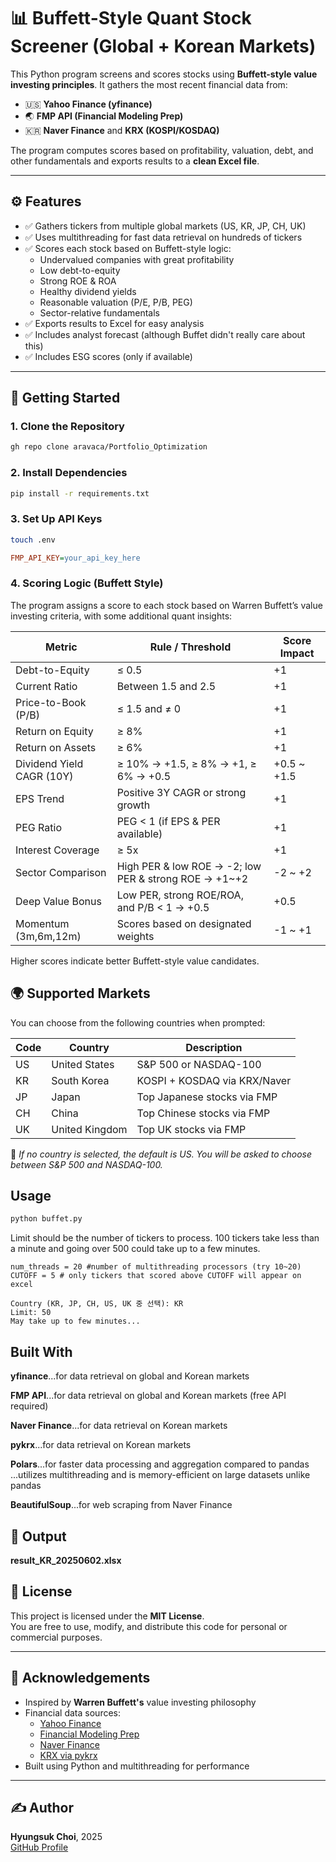 # 📊 Buffett-Style Quant Stock Screener (Global + Korean Markets)

This Python program screens and scores stocks using **Buffett-style value investing principles**. It gathers the most recent financial data from:

- 🇺🇸 **Yahoo Finance (yfinance)**  
- 🌏 **FMP API (Financial Modeling Prep)**  
- 🇰🇷 **Naver Finance** and **KRX (KOSPI/KOSDAQ)**  

The program computes scores based on profitability, valuation, debt, and other fundamentals and exports results to a **clean Excel file**.

---

## ⚙️ Features

- ✅ Gathers tickers from multiple global markets (US, KR, JP, CH, UK)
- ✅ Uses multithreading for fast data retrieval on hundreds of tickers
- ✅ Scores each stock based on Buffett-style logic:
  - Undervalued companies with great profitability
  - Low debt-to-equity
  - Strong ROE & ROA
  - Healthy dividend yields
  - Reasonable valuation (P/E, P/B, PEG)
  - Sector-relative fundamentals
- ✅ Exports results to Excel for easy analysis
- ✅ Includes analyst forecast (although Buffet didn't really care about this)
- ✅ Includes ESG scores (only if available)


---

## 🚀 Getting Started

### 1. Clone the Repository

```bash
gh repo clone aravaca/Portfolio_Optimization
```

### 2. Install Dependencies
```bash
pip install -r requirements.txt
```
### 3. Set Up API Keys
```bash
touch .env
```
```ini
FMP_API_KEY=your_api_key_here
```

### 4. Scoring Logic (Buffett Style)

The program assigns a score to each stock based on Warren Buffett’s value investing criteria, with some additional quant insights:

| Metric              | Rule / Threshold                                               | Score Impact        |
|---------------------|----------------------------------------------------------------|---------------------|
| Debt-to-Equity      | ≤ 0.5                                                          | +1                  |
| Current Ratio       | Between 1.5 and 2.5                                            | +1                  |
| Price-to-Book (P/B) | ≤ 1.5 and ≠ 0                                                  | +1                  |
| Return on Equity    | ≥ 8%                                                           | +1                  |
| Return on Assets    | ≥ 6%                                                           | +1                  |
| Dividend Yield CAGR (10Y) | ≥ 10% → +1.5, ≥ 8% → +1, ≥ 6% → +0.5                           | +0.5 ~ +1.5         |
| EPS Trend           | Positive 3Y CAGR or strong growth                              | +1                  |
| PEG Ratio           | PEG < 1 (if EPS & PER available)                              | +1                  |
| Interest Coverage   | ≥ 5x                                                           | +1                  |
| Sector Comparison   | High PER & low ROE → -2; low PER & strong ROE → +1~+2         | -2 ~ +2             |
| Deep Value Bonus    | Low PER, strong ROE/ROA, and P/B < 1 → +0.5                    | +0.5                |
| Momentum (3m,6m,12m)| Scores based on designated weights                              | -1 ~ +1           |

Higher scores indicate better Buffett-style value candidates.

## 🌍 Supported Markets

You can choose from the following countries when prompted:

| Code | Country            | Description                     |
|------|--------------------|---------------------------------|
| US   | United States      | S&P 500 or NASDAQ-100           |
| KR   | South Korea        | KOSPI + KOSDAQ via KRX/Naver    |
| JP   | Japan              | Top Japanese stocks via FMP     |
| CH   | China              | Top Chinese stocks via FMP      |
| UK   | United Kingdom     | Top UK stocks via FMP           |

📌 *If no country is selected, the default is US. You will be asked to choose between S&P 500 and NASDAQ-100.*

##  Usage
```bash
python buffet.py
```
Limit should be the number of tickers to process. 
100 tickers take less than a minute and going over 500 could take up to a few minutes.
```
num_threads = 20 #number of multithreading processors (try 10~20)
CUTOFF = 5 # only tickers that scored above CUTOFF will appear on excel
```
```vbnet
Country (KR, JP, CH, US, UK 중 선택): KR
Limit: 50 
May take up to few minutes...
```

## Built With
**yfinance**...for data retrieval on global and Korean markets

**FMP API**...for data retrieval on global and Korean markets (free API required)

**Naver Finance**...for data retrieval on Korean markets

**pykrx**...for data retrieval on Korean markets

**Polars**...for faster data processing and aggregation compared to pandas
      ...utilizes multithreading and is memory-efficient on large datasets unlike pandas

**BeautifulSoup**...for web scraping from Naver Finance


## 📁 Output
**result_KR_20250602.xlsx** 


## 📄 License

This project is licensed under the **MIT License**.  
You are free to use, modify, and distribute this code for personal or commercial purposes.

---

## 🙌 Acknowledgements

- Inspired by **Warren Buffett's** value investing philosophy  
- Financial data sources:
  - [Yahoo Finance](https://finance.yahoo.com)
  - [Financial Modeling Prep](https://financialmodelingprep.com)
  - [Naver Finance](https://finance.naver.com)
  - [KRX via pykrx](https://github.com/sharebook-kr/pykrx)
- Built using Python and multithreading for performance

---

## ✍️ Author

**Hyungsuk Choi**, 2025  
[GitHub Profile](https://github.com/aravaca) 


